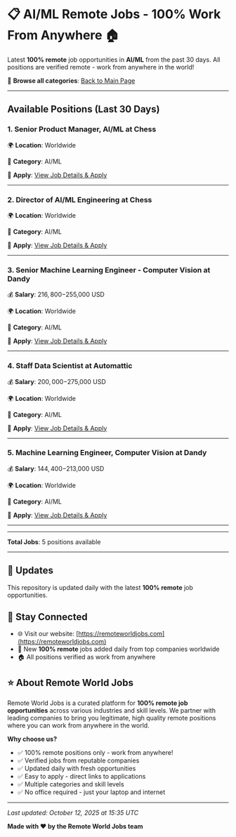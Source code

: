 # 📋 AI/ML Remote Jobs - 100% Work From Anywhere 🏠

Latest **100% remote** job opportunities in **AI/ML** from the past 30 days. All positions are verified remote - work from anywhere in the world!

🔗 **Browse all categories**: [Back to Main Page](README.md)

---

## Available Positions (Last 30 Days)

### 1. Senior Product Manager, AI/ML at Chess

🌍 **Location**: Worldwide

📍 **Category**: AI/ML

🔗 **Apply**: [View Job Details & Apply](https://remoteworldjobs.com/senior-product-manager-ai-ml-chess)

---

### 2. Director of AI/ML Engineering at Chess

🌍 **Location**: Worldwide

📍 **Category**: AI/ML

🔗 **Apply**: [View Job Details & Apply](https://remoteworldjobs.com/director-of-ai-ml-engineering-chess)

---

### 3. Senior Machine Learning Engineer - Computer Vision at Dandy

💰 **Salary**: $216,800-$255,000 USD

🌍 **Location**: Worldwide

📍 **Category**: AI/ML

🔗 **Apply**: [View Job Details & Apply](https://remoteworldjobs.com/senior-machine-learning-engineer-computer-vision-remote-dandy)

---

### 4. Staff Data Scientist at Automattic

💰 **Salary**: $200,000-$275,000 USD

🌍 **Location**: Worldwide

📍 **Category**: AI/ML

🔗 **Apply**: [View Job Details & Apply](https://remoteworldjobs.com/staff-data-scientist-automattic)

---

### 5. Machine Learning Engineer, Computer Vision at Dandy

💰 **Salary**: $144,400-$213,000 USD

🌍 **Location**: Worldwide

📍 **Category**: AI/ML

🔗 **Apply**: [View Job Details & Apply](https://remoteworldjobs.com/machine-learning-engineer-computer-vision-dandy)

---


---

**Total Jobs**: 5 positions available

---

## 🔄 Updates

This repository is updated daily with the latest **100% remote** job opportunities.

## 📧 Stay Connected

- 🌐 Visit our website: [https://remoteworldjobs.com](https://remoteworldjobs.com)
- 💼 New **100% remote** jobs added daily from top companies worldwide
- 🏠 All positions verified as work from anywhere

## ⭐ About Remote World Jobs

Remote World Jobs is a curated platform for **100% remote job opportunities** across various industries and skill levels. We partner with leading companies to bring you legitimate, high quality remote positions where you can work from anywhere in the world.

**Why choose us?**
- ✅ 100% remote positions only - work from anywhere!
- ✅ Verified jobs from reputable companies
- ✅ Updated daily with fresh opportunities
- ✅ Easy to apply - direct links to applications
- ✅ Multiple categories and skill levels
- ✅ No office required - just your laptop and internet

---

_Last updated: October 12, 2025 at 15:35 UTC_

**Made with ❤️ by the Remote World Jobs team**
